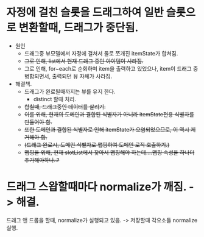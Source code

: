# 자정에 걸친 슬롯을 드래그하여 일반 슬롯으로 변환할때, 드래그가 중단됨.
* 원인
    * 드래그중 뷰모델에서 자정에 걸쳐서 둘로 쪼개진 itemState가 합쳐짐.
    * ~~그로 인해, list에서 현재 드래그 중인 아이템이 사라짐.~~
    * 그로 인해, for~each로 순회하며 item을 출력하고 있었으나, item이 드래그 중 병합되면서, 출력되던 뷰 자체가 사라짐.
* 해결책.
    * 드래그가 완료될때까지는 뷰를 유지 한다.
        * distinct 할때 처리.
    * ~~합칠때, 드래그중인 데이터를 살리기.~~
    * ~~이를 위해, 현재의 도메인과 결합된 식별자가 아니라 itemState전용 식별자를 만들어야 함.~~
    * ~~또한 도메인과 결합된 식별자로 인해 itemState가 오염되었으므로, 이 역시 제거해야 함.~~
    * ~~(드래그 완료시, 도메인 식별자로 맵핑하여 도메인 로직 호출하기.)~~
    * ~~맵핑을 위해, 현재 slotList에서 찾아서 맵핑해야 하는데....맵핑 속성을 하나더 추가해야하나..?~~

# 드래그 스왑할때마다 normalize가 깨짐. -> 해결.
드래그 앤 드롭을 할때, normalize가 실행되고 있음.
-> 저장할때 각요소들 normalize실행.

